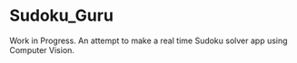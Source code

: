 # Sudoku_Guru
Work in Progress. An attempt to make a real time Sudoku solver app using Computer Vision.
